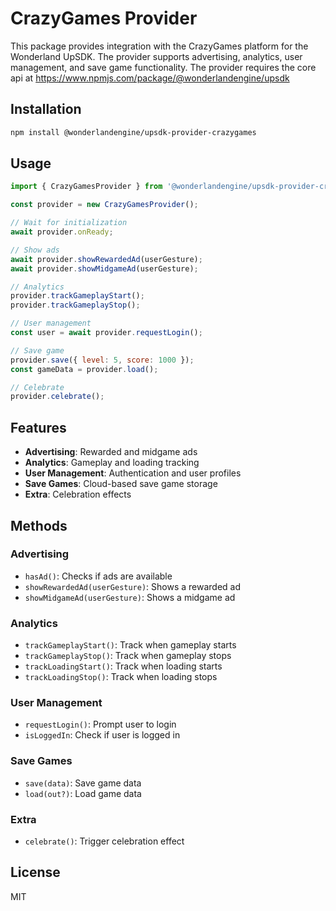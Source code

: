 # CrazyGames Provider

This package provides integration with the CrazyGames platform for the Wonderland UpSDK. The provider supports advertising, analytics, user management, and save game functionality. The provider requires the core api at <https://www.npmjs.com/package/@wonderlandengine/upsdk>

## Installation

```bash
npm install @wonderlandengine/upsdk-provider-crazygames
```

## Usage

```javascript
import { CrazyGamesProvider } from '@wonderlandengine/upsdk-provider-crazygames';

const provider = new CrazyGamesProvider();

// Wait for initialization
await provider.onReady;

// Show ads
await provider.showRewardedAd(userGesture);
await provider.showMidgameAd(userGesture);

// Analytics
provider.trackGameplayStart();
provider.trackGameplayStop();

// User management
const user = await provider.requestLogin();

// Save game
provider.save({ level: 5, score: 1000 });
const gameData = provider.load();

// Celebrate
provider.celebrate();
```

## Features

- **Advertising**: Rewarded and midgame ads
- **Analytics**: Gameplay and loading tracking
- **User Management**: Authentication and user profiles
- **Save Games**: Cloud-based save game storage
- **Extra**: Celebration effects

## Methods

### Advertising

- `hasAd()`: Checks if ads are available
- `showRewardedAd(userGesture)`: Shows a rewarded ad
- `showMidgameAd(userGesture)`: Shows a midgame ad

### Analytics

- `trackGameplayStart()`: Track when gameplay starts
- `trackGameplayStop()`: Track when gameplay stops
- `trackLoadingStart()`: Track when loading starts
- `trackLoadingStop()`: Track when loading stops

### User Management

- `requestLogin()`: Prompt user to login
- `isLoggedIn`: Check if user is logged in

### Save Games

- `save(data)`: Save game data
- `load(out?)`: Load game data

### Extra

- `celebrate()`: Trigger celebration effect

## License

MIT

